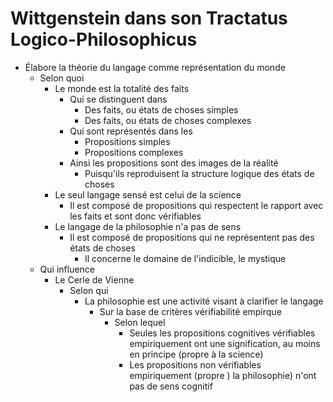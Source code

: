 # Wittgenstein dans son Tractatus Logico-Philosophicus
- Élabore la théorie du langage comme représentation du monde
  - Selon quoi
    - Le monde est la totalité des faits
      - Qui se distinguent dans
        - Des faits, ou états de choses simples 
        - Des faits, ou états de choses complexes 
      - Qui sont représentés dans les
        - Propositions simples
        - Propositions complexes 
      - Ainsi les propositions sont des images de la réalité
        - Puisqu'ils reproduisent la structure logique des états de choses        
    - Le seul langage sensé est celui de la science
      - Il est composé de propositions qui respectent le rapport avec les faits et sont donc vérifiables
    - Le langage de la philosophie n'a pas de sens 
      - Il est composé de propositions qui ne représentent pas des états de choses
        - Il concerne le domaine de l'indicible, le mystique  
  - Qui influence
    - Le Cerle de Vienne
      - Selon qui
        - La philosophie est une activité visant à clarifier le langage
          - Sur la base de critères vérifiabilité empirque
            - Selon lequel
              - Seules les propositions cognitives vérifiables empiriquement ont une signification, au moins en principe (propre à la science)     
              - Les propositions non vérifiables empiriquement (propre ) la philosophie) n'ont pas de sens cognitif  
